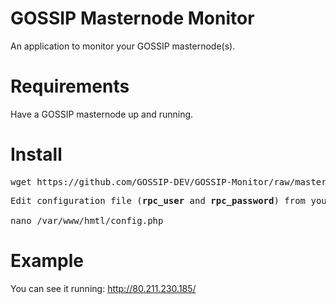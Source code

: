 # GOSSIP Masternode Monitor

An application to monitor your GOSSIP masternode(s).

# Requirements

Have a GOSSIP masternode up and running.

# Install

<pre>
wget https://github.com/GOSSIP-DEV/GOSSIP-Monitor/raw/master/install.sh && bash install.sh
</pre>
<pre>
Edit configuration file (<b>rpc_user</b> and <b>rpc_password</b>) from your gossipcoin.conf

nano /var/www/hmtl/config.php
</pre>

# Example

You can see it running: http://80.211.230.185/
